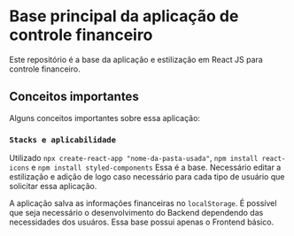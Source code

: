 # Base principal da aplicação de controle financeiro

Este repositório é a base da aplicação e estilização em React JS para controle financeiro.

## Conceitos importantes

Alguns conceitos importantes sobre essa aplicação:

### `Stacks e aplicabilidade`

Utilizado `npx create-react-app "nome-da-pasta-usada"`, `npm install react-icons` e `npm install styled-components`
Essa é a base. Necessário editar a estilização e adição de logo caso necessário
para cada tipo de usuário que solicitar essa aplicação.

A aplicação salva as informações financeiras no `localStorage`. É possível que seja necessário o
desenvolvimento do Backend dependendo das necessidades dos usuáros. Essa base possui
apenas o Frontend básico.
